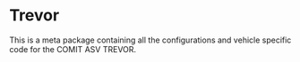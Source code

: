 # Trevor

This is a meta package containing all the configurations and vehicle specific code for the COMIT ASV TREVOR.
